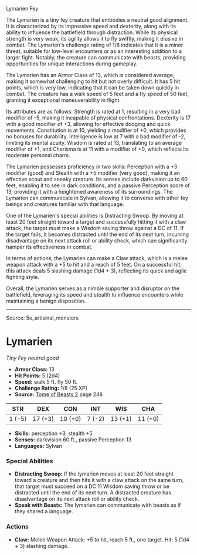 <MonsterName/>Lymarien</MonsterName>
<CreatureType/>Fey</CreatureType>

<summary>The Lymarien is a tiny fey creature that embodies a neutral good alignment. It is characterized by its impressive speed and dexterity, along with its ability to influence the battlefield through distraction. While its physical strength is very weak, its agility allows it to fly swiftly, making it elusive in combat. The Lymarien's challenge rating of 1/8 indicates that it is a minor threat, suitable for low-level encounters or as an interesting addition to a larger fight. Notably, the creature can communicate with beasts, providing opportunities for unique interactions during gameplay.</summary>

<detail>

The Lymarien has an Armor Class of 13, which is considered average, making it somewhat challenging to hit but not overly difficult. It has 5 hit points, which is very low, indicating that it can be taken down quickly in combat. The creature has a walk speed of 5 feet and a fly speed of 50 feet, granting it exceptional maneuverability in flight. 

Its attributes are as follows: Strength is rated at 1, resulting in a very bad modifier of -5, making it incapable of physical confrontations. Dexterity is 17 with a good modifier of +3, allowing for effective dodging and quick movements. Constitution is at 10, yielding a modifier of +0, which provides no bonuses for durability. Intelligence is low at 7 with a bad modifier of -2, limiting its mental acuity. Wisdom is rated at 13, translating to an average modifier of +1, and Charisma is at 11 with a modifier of +0, which reflects its moderate personal charm.

The Lymarien possesses proficiency in two skills: Perception with a +3 modifier (good) and Stealth with a +5 modifier (very good), making it an effective scout and sneaky creature. Its senses include darkvision up to 60 feet, enabling it to see in dark conditions, and a passive Perception score of 13, providing it with a heightened awareness of its surroundings. The Lymarien can communicate in Sylvan, allowing it to converse with other fey beings and creatures familiar with that language.

One of the Lymarien's special abilities is Distracting Swoop. By moving at least 20 feet straight toward a target and successfully hitting it with a claw attack, the target must make a Wisdom saving throw against a DC of 11. If the target fails, it becomes distracted until the end of its next turn, incurring disadvantage on its next attack roll or ability check, which can significantly hamper its effectiveness in combat. 

In terms of actions, the Lymarien can make a Claw attack, which is a melee weapon attack with a +5 to hit and a reach of 5 feet. On a successful hit, this attack deals 5 slashing damage (1d4 + 3), reflecting its quick and agile fighting style. 

Overall, the Lymarien serves as a nimble supporter and disruptor on the battlefield, leveraging its speed and stealth to influence encounters while maintaining a benign disposition.</detail>



---

Source: 5e_artisinal_monsters

# Lymarien

*Tiny* *Fey* *neutral good*

- **Armor Class:** 13
- **Hit Points:** 5 (2d4)
- **Speed:** walk 5 ft. fly 50 ft.
- **Challenge Rating:** 1/8 (25 XP)
- **Source:** [Tome of Beasts 2](https://koboldpress.com/kpstore/product/tome-of-beasts-2-for-5th-edition) page 248

| STR | DEX | CON | INT | WIS | CHA |
| --- | --- | --- | --- | --- | --- |
| 1 (-5) | 17 (+3) | 10 (+0) | 7 (-2) | 13 (+1) | 11 (+0) |

- **Skills:** perception +3, stealth +5
- **Senses:** darkvision 60 ft., passive Perception 13
- **Languages:** Sylvan

### Special Abilities

- **Distracting Swoop:** If the lymarien moves at least 20 feet straight toward a creature and then hits it with a claw attack on the same turn, that target must succeed on a DC 11 Wisdom saving throw or be distracted until the end of its next turn. A distracted creature has disadvantage on its next attack roll or ability check.
- **Speak with Beasts:** The lymarien can communicate with beasts as if they shared a language.

### Actions

- **Claw:** Melee Weapon Attack: +5 to hit, reach 5 ft., one target. Hit: 5 (1d4 + 3) slashing damage.




